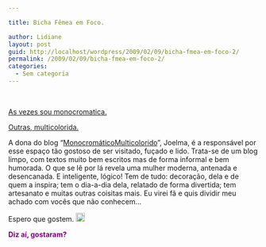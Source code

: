 ```yaml
---

title: Bicha Fêmea em Foco.

author: Lidiane
layout: post
guid: http://localhost/wordpress/2009/02/09/bicha-fmea-em-foco-2/
permalink: /2009/02/09/bicha-fmea-em-foco-2/
categories:
  - Sem categoria
---
```

 

<a href="http://monomulti.blogspot.com/" target="_blank">As vezes sou monocromatica.</a>
  
<a href="http://monomulti.blogspot.com/" target="_blank">Outras, multicolorida.</a>

A dona do blog “<a href="http://monomulti.blogspot.com/" target="_blank">MonocromáticoMulticolorido</a>”, Joelma, é a responsável por esse espaço tão gostoso de ser visitado, fuçado e lido. Trata-se de um blog limpo, com textos muito bem escritos mas de forma informal e bem humorada. O que se lê por lá revela uma mulher moderna, antenada e desencanada. E inteligente, lógico! Tem de tudo: decoração, dela e de quem a inspira; tem o dia-a-dia dela, relatado de forma divertida; tem artesanato e muitas outras coisitas mais. Eu virei fã e quis dividir meu achado com vocês que não conhecem…

Espero que gostem. [<img style="display: inline;" title="clip_image001" src="http://www.trololodemulher.com.br/blog/wp-content/uploads/2009/02/clip-image001-thumb9.gif" alt="clip_image001" width="18" height="18" />](http://www.trololodemulher.com.br/blog/wp-content/uploads/2009/02/clip-image00117.gif)

**<span style="color: #800080;">Diz aí, gostaram?</span>**